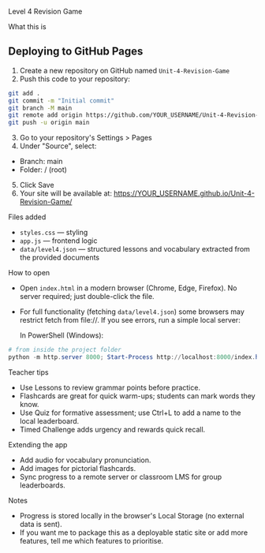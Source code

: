 Level 4 Revision Game

What this is

## Deploying to GitHub Pages

1. Create a new repository on GitHub named `Unit-4-Revision-Game`
2. Push this code to your repository:
  ```bash
  git add .
  git commit -m "Initial commit"
  git branch -M main
  git remote add origin https://github.com/YOUR_USERNAME/Unit-4-Revision-Game.git
  git push -u origin main
  ```
3. Go to your repository's Settings > Pages
4. Under "Source", select:
  - Branch: main
  - Folder: / (root)
5. Click Save
6. Your site will be available at: https://YOUR_USERNAME.github.io/Unit-4-Revision-Game/

Files added
- `styles.css` — styling
- `app.js` — frontend logic
- `data/level4.json` — structured lessons and vocabulary extracted from the provided documents

How to open
- Open `index.html` in a modern browser (Chrome, Edge, Firefox). No server required; just double-click the file.
- For full functionality (fetching `data/level4.json`) some browsers may restrict fetch from file://. If you see errors, run a simple local server:

  In PowerShell (Windows):

```powershell
# from inside the project folder
python -m http.server 8000; Start-Process http://localhost:8000/index.html
```

Teacher tips
- Use Lessons to review grammar points before practice.
- Flashcards are great for quick warm-ups; students can mark words they know.
- Use Quiz for formative assessment; use Ctrl+L to add a name to the local leaderboard.
- Timed Challenge adds urgency and rewards quick recall.

Extending the app
- Add audio for vocabulary pronunciation.
- Add images for pictorial flashcards.
- Sync progress to a remote server or classroom LMS for group leaderboards.

Notes
- Progress is stored locally in the browser's Local Storage (no external data is sent).
- If you want me to package this as a deployable static site or add more features, tell me which features to prioritise.
